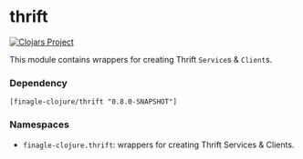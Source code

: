 # thrift

[![Clojars Project](https://img.shields.io/clojars/v/finagle-clojure/thrift.svg)](https://clojars.org/finagle-clojure/thrift)

This module contains wrappers for creating Thrift `Service`s & `Client`s.

### Dependency

    [finagle-clojure/thrift "0.8.0-SNAPSHOT"]


### Namespaces

* `finagle-clojure.thrift`: wrappers for creating Thrift Services & Clients.
